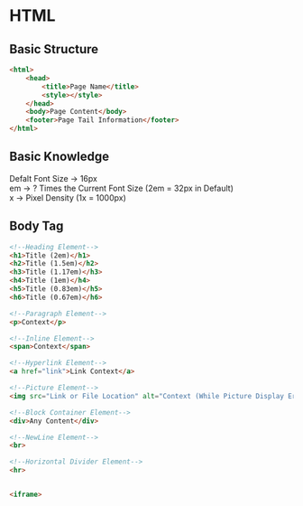 # HTML
## Basic Structure
```html
<html>
    <head>
        <title>Page Name</title>
        <style></style>
    </head>
    <body>Page Content</body>
    <footer>Page Tail Information</footer>
</html>
```
## Basic Knowledge
Defalt Font Size -> 16px  
em -> ? Times the Current Font Size (2em = 32px in Default)  
x -> Pixel Density (1x = 1000px)
## Body Tag
```html
<!--Heading Element-->
<h1>Title (2em)</h1>
<h2>Title (1.5em)</h2>
<h3>Title (1.17em)</h3>
<h4>Title (1em)</h4>
<h5>Title (0.83em)</h5>
<h6>Title (0.67em)</h6>

<!--Paragraph Element-->
<p>Context</p>

<!--Inline Element-->
<span>Context</span>

<!--Hyperlink Element-->
<a href="link">Link Context</a>

<!--Picture Element-->
<img src="Link or File Location" alt="Context (While Picture Display Error)" title="Context (While Cursor on Image)" loading="lazy (Delay Loading Image not on Screen)">

<!--Block Container Element-->
<div>Any Content</div>

<!--NewLine Element-->
<br>

<!--Horizontal Divider Element-->
<hr>


<iframe>
```